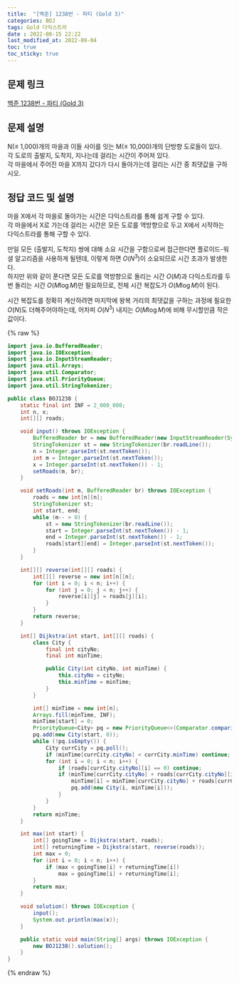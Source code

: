 ```yaml
---
title:  "[백준] 1238번 - 파티 (Gold 3)"
categories: BOJ
tags: Gold 다익스트라
date : 2022-08-15 22:22
last_modified_at: 2022-09-04
toc: true
toc_sticky: true
---
```


## 문제 링크

[백준 1238번 - 파티 (Gold 3)](https://www.acmicpc.net/problem/1238)

## 문제 설명

N($\leq$ 1,000)개의 마을과 이들 사이를 잇는 M($\leq$ 10,000)개의 단방향 도로들이 있다.  
각 도로의 출발지, 도착지, 지나는데 걸리는 시간이 주어져 있다.  
각 마을에서 주어진 마을 X까지 갔다가 다시 돌아가는데 걸리는 시간 중 최댓값을 구하시오.

## 정답 코드 및 설명

마을 X에서 각 마을로 돌아가는 시간은 다익스트라를 통해 쉽게 구할 수 있다.  
각 마을에서 X로 가는데 걸리는 시간은 모든 도로를 역방향으로 두고 X에서 시작하는 다익스트라를 통해 구할 수 있다.

만일 모든 (출발지, 도착지) 쌍에 대해 소요 시간을 구함으로써 접근한다면 플로이드-워셜 알고리즘을 사용하게 될텐데, 이렇게 하면 $O(N^3)$이 소요되므로 시간 초과가 발생한다.  
하지만 위와 같이 푼다면 모든 도로를 역방향으로 돌리는 시간 $O(M)$과 다익스트라를 두 번 돌리는 시간 $O(M \log M)$만 필요하므로, 전체 시간 복잡도가 $O(M \log M)$이 된다.  

시간 복잡도를 정확히 계산하려면 마지막에 왕복 거리의 최댓값을 구하는 과정에 필요한 $O(N)$도 더해주어야하는데, 어차피 $O(N^3)$ 내지는 $O(M \log M)$에 비해 무시할만큼 작은 값이다.

{% raw %}

```java
import java.io.BufferedReader;
import java.io.IOException;
import java.io.InputStreamReader;
import java.util.Arrays;
import java.util.Comparator;
import java.util.PriorityQueue;
import java.util.StringTokenizer;

public class BOJ1238 {
    static final int INF = 2_000_000;
    int n, x;
    int[][] roads;

    void input() throws IOException {
        BufferedReader br = new BufferedReader(new InputStreamReader(System.in));
        StringTokenizer st = new StringTokenizer(br.readLine());
        n = Integer.parseInt(st.nextToken());
        int m = Integer.parseInt(st.nextToken());
        x = Integer.parseInt(st.nextToken()) - 1;
        setRoads(m, br);
    }

    void setRoads(int m, BufferedReader br) throws IOException {
        roads = new int[n][n];
        StringTokenizer st;
        int start, end;
        while (m-- > 0) {
            st = new StringTokenizer(br.readLine());
            start = Integer.parseInt(st.nextToken()) - 1;
            end = Integer.parseInt(st.nextToken()) - 1;
            roads[start][end] = Integer.parseInt(st.nextToken());
        }
    }

    int[][] reverse(int[][] roads) {
        int[][] reverse = new int[n][n];
        for (int i = 0; i < n; i++) {
            for (int j = 0; j < n; j++) {
                reverse[i][j] = roads[j][i];
            }
        }
        return reverse;
    }

    int[] Dijkstra(int start, int[][] roads) {
        class City {
            final int cityNo;
            final int minTime;

            public City(int cityNo, int minTime) {
                this.cityNo = cityNo;
                this.minTime = minTime;
            }
        }

        int[] minTime = new int[n];
        Arrays.fill(minTime, INF);
        minTime[start] = 0;
        PriorityQueue<City> pq = new PriorityQueue<>(Comparator.comparingInt(c -> c.minTime));
        pq.add(new City(start, 0));
        while (!pq.isEmpty()) {
            City currCity = pq.poll();
            if (minTime[currCity.cityNo] < currCity.minTime) continue;
            for (int i = 0; i < n; i++) {
                if (roads[currCity.cityNo][i] == 0) continue;
                if (minTime[currCity.cityNo] + roads[currCity.cityNo][i] < minTime[i]) {
                    minTime[i] = minTime[currCity.cityNo] + roads[currCity.cityNo][i];
                    pq.add(new City(i, minTime[i]));
                }
            }
        }
        return minTime;
    }

    int max(int start) {
        int[] goingTime = Dijkstra(start, roads);
        int[] returningTime = Dijkstra(start, reverse(roads));
        int max = 0;
        for (int i = 0; i < n; i++) {
            if (max < goingTime[i] + returningTime[i])
                max = goingTime[i] + returningTime[i];
        }
        return max;
    }

    void solution() throws IOException {
        input();
        System.out.println(max(x));
    }

    public static void main(String[] args) throws IOException {
        new BOJ1238().solution();
    }
}

```

{% endraw %}
